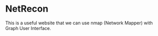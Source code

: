 # NetRecon
This is a useful website that we can use nmap (Network Mapper) with Graph User Interface.
